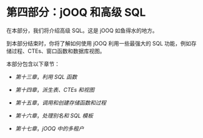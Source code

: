 # 第四部分：jOOQ 和高级 SQL

在本部分，我们将介绍高级 SQL。这是 jOOQ 如鱼得水的地方。

到本部分结束时，你将了解如何使用 jOOQ 利用一些最强大的 SQL 功能，例如存储过程、CTEs、窗口函数和数据库视图。

本部分包含以下章节：

+   *第十三章*，*利用 SQL 函数*

+   *第十四章*，*派生表、CTEs 和视图*

+   *第十五章*，*调用和创建存储函数和过程*

+   *第十六章*，*处理别名和 SQL 模板*

+   *第十七章*，*jOOQ 中的多租户*

